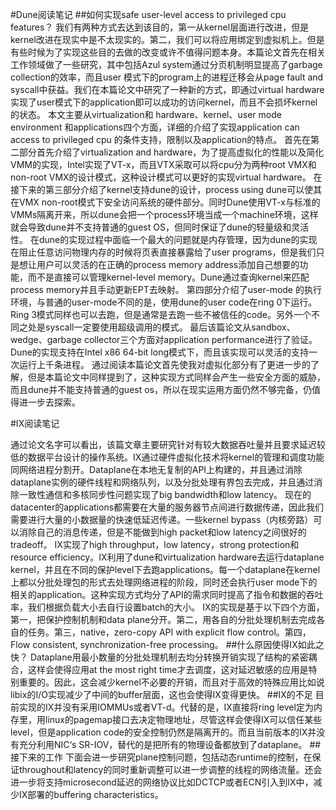 #Dune阅读笔记
##如何实现safe user-level access to privileged cpu features？
我们有两种方式去达到该目的，第一从kernel层面进行改进，但是kernel改进在现实中是不太现实的。第二，我们可以将应用绑定到虚拟机上。但是有些时候为了实现这些目的去做的改变或许不值得问题本身。本篇论文首先在相关工作领域做了一些研究，其中包括Azul system通过分页机制明显提高了garbage collection的效率，而且user 模式下的program上的进程迁移会从page fault and syscall中获益。我们在本篇论文中研究了一种新的方式，即通过virtual hardware实现了user模式下的application即可以成功的访问kernel，而且不会损坏kernel的状态。
本文主要从virtualization和 hardware、kernel、user mode environment 和applications四个方面，详细的介绍了实现application can access to privileged cpu 的条件支持，限制以及application的特点。
首先在第二部分首先介绍了virtualization and hardware，为了提高虚拟化的性能以及简化VMM的实现，Intel实现了VT-x，而且VTX采取可以将cpu分为两种root VMX和non-root VMX的设计模式，这种设计模式可以更好的实现virtual hardware。
在接下来的第三部分介绍了kernel支持dune的设计，process using dune可以使其在VMX non-root模式下安全访问系统的硬件部分。同时Dune使用VT-x与标准的VMMs隔离开来，所以dune会把一个process环境当成一个machine环境，这样就会导致dune并不支持普通的guest OS，但同时保证了dune的轻量级和灵活性。
在dune的实现过程中面临一个最大的问题就是内存管理，因为dune的实现在阻止任意访问物理内存的时候将页表直接暴露给了user programs，但是我们只是想让用户可以灵活的在正确的process memory address添加自己想要的功能，而不是直接可以管理kernel-level memory。Dune通过查询kernel来匹配process memory并且手动更新EPT去映射。
第四部分介绍了user-mode 的执行环境，与普通的user-mode不同的是，使用dune的user code在ring 0下运行。Ring 3模式同样也可以去跑，但是通常是去跑一些不被信任的code。另外一个不同之处是syscall一定要使用超级调用的模式。
最后该篇论文从sandbox、wedge、garbage collector三个方面对application performance进行了验证。Dune的实现支持在Intel x86 64-bit long模式下，而且该实现可以灵活的支持一次运行上千条进程。
通过阅读本篇论文首先使我对虚拟化部分有了更进一步的了解，但是本篇论文中同样提到了，这种实现方式同样会产生一些安全方面的威胁，而且dune并不能支持普通的guest os，所以在现实运用方面仍然不够完备，仍值得进一步去探索。


#IX阅读笔记

通过论文名字可以看出，该篇文章主要研究针对有较大数据吞吐量并且要求延迟较低的数据平台设计的操作系统。IX通过硬件虚拟化技术将kernel的管理和调度功能同网络进程分割开。Dataplane在本地无复制的API上构建的，并且通过消除dataplane实例的硬件线程和网络队列，以及分批处理有界包去完成，并且通过消除一致性通信和多核同步性问题实现了big bandwidth和low latency。
现在的datacenter的applications都需要在大量的服务器节点间进行数据传递，因此我们需要进行大量的小数据量的快速低延迟传递。一些kernel bypass（内核旁路）可以消除自己的消息传递，但是不能做到high packet和low latency之间很好的tradeoff。
IX实现了high throughput，low latency，strong protection和resource efficiency。IX利用了dune和virtualization hardware去运行dataplane kernel，并且在不同的保护level下去跑applications。每一个dataplane在kernel上都以分批处理包的形式去处理网络进程的阶段，同时还会执行user mode下的相关的application。这种实现方式均分了API的需求同时提高了指令和数据的吞吐率，我们根据负载大小去自行设置batch的大小。
IX的实现是基于以下四个方面，第一，把保护控制机制和data plane分开。第二，用各自的分批处理机制去完成各自的任务。第三，native，zero-copy API with explicit flow control。第四，Flow consistent, synchronization-free processing。
##什么原因使得IX如此之快？
Dataplane用最小数量的分批处理机制去均分转换开销实现了结构的紧密耦合，这样会使得应用at the most right time才去调度，这对延迟敏感的应用是特别重要的。因此，这会减少kernel不必要的开销，而且对于高效的特殊应用比如说libix的I/O实现减少了中间的buffer层面，这也会使得IX变得更快。
##IX的不足
目前实现的IX并没有采用IOMMUs或者VT-d。代替的是，IX直接将ring level定为内存里，用linux的pagemap接口去决定物理地址，尽管这样会使得IX可以信任某些level，但是application code的安全控制仍然是隔离开的。而且当前版本的IX并没有充分利用NIC‘s SR-IOV，替代的是把所有的物理设备都放到了dataplane。
##接下来的工作
下面会进一步研究plane控制问题，包括动态runtime的控制，在保证throughout和latency的同时重新调整可以进一步调整的线程的网络流量。还会进一步将支持microsecond延迟的网络协议比如DCTCP或者ECN引入到IX中，减少IX部署的buffering characteristics。
